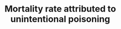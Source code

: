 ---
actual_indicator_available: Crude and age-adjusted rates of death due to unintentional
  poisoning
actual_indicator_available_description: Crude and age-adjusted rate of deaths per
  year due to suicide expressed per 100,000 population
comments_and_limitations: Rates were generated by CDC Wonder using the Underlying
  Cause of Death mortality files. Rates were selected based on the Injury Intent and
  Mechanism list with mechanism set to 'Poisoning'
data_non_statistical: false
date_metadata_updated: December, 2017
date_of_national_source_publication: December, 2016
goal_meta_link: http://unstats.un.org/sdgs/files/metadata-compilation/Metadata-Goal-3.pdf
graph_title: US crude rate of death due to unintentional poisoning
graph_type: line
has_metadata: false
indicator: 3.9.3
indicator_name: Mortality rate attributed to unintentional poisoning
indicator_sort_order: 03-09-03
indicator_variable: all
layout: indicator
national_geographical_coverage: United States
periodicity: Annual
permalink: /3-9-3/
published: true
reporting_status: complete
sdg_goal: 3
source_active_1: true
source_agency_staff_email_1: ambranum@cdc.gov
source_agency_staff_name_1: Mortality Statistics Branch, Division of Vital Statistics,
  National Center for Health Statistics
source_agency_survey_dataset_1: National Center for Health Statistics, Underlying
  Cause of Death File
source_notes_1: http://wonder.cdc.gov/ucd-icd10.html; http://www.cdc.gov/nchs/data_access/vitalstatsonline.htm
source_organisation_1: National Center for Health Statistics, Underlying Cause of
  Death File
source_title_1: null
target: By 2030, substantially reduce the number of deaths and illnesses from hazardous
  chemicals and air, water and soil pollution and contamination.
target_id: '3.9'
time_period: 1999-2015
title: Mortality rate attributed to unintentional poisoning
un_custodial_agency: 'WHO (Partnering Agencies: UNEP)'
un_designated_tier: '1'
us_method_of_computation: Number of deaths attributable to unintentional poisoning
  (ICD 10 code X40-X49) divided by the population and expressed per 100,000 population.
  Rates are age-adjusted using the direct method of applying age-specific death rates
  to the U.S. standard population distribution. See http://wonder.cdc.gov/wonder/help/ucd.html#Age-Adjusted
  Rates for more detail.
variable_description: null
variable_notes: null
---
